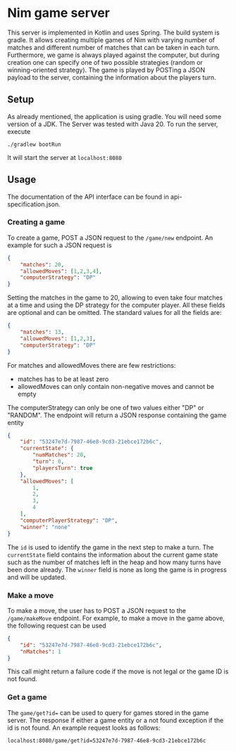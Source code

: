 # Nim game server

This server is implemented in Kotlin and uses Spring. The build system is gradle.
It allows creating multiple games of Nim with varying number of matches
and different number of matches that can be taken in each turn. Furthermore,
we game is always played against the computer, but during creation one can specify 
one of two possible strategies (random or winning-oriented strategy). The game is 
played by POSTing a JSON payload to the server, containing the information about
the players turn. 

## Setup

As already mentioned, the application is using gradle. You will need some version of a
JDK. The Server was tested with Java 20. To run the server, 
execute 

```
./gradlew bootRun
```

It will start the server at `localhost:8080`

## Usage
The documentation of the API interface can be found in
api-specification.json.

### Creating a game
To create a game, POST a JSON request to the `/game/new` endpoint. An example
for such a JSON request is
```json
{
    "matches": 20,
    "allowedMoves": [1,2,3,4],
    "computerStrategy": "DP"
}
```

Setting the matches in the game to 20, allowing to even take four matches at a
time and using the DP strategy for the computer player. All these fields are optional
and can be omitted. The standard values for all the fields are:

```json
{
    "matches": 13,
    "allowedMoves": [1,2,3],
    "computerStrategy": "DP"
}
```

For matches and allowedMoves there are few restrictions:
- matches has to be at least zero
- allowedMoves can only contain non-negative moves and cannot be empty

The computerStrategy can only be one of two values either "DP" or "RANDOM".
The endpoint will return a JSON response containing the game entity

```json
{
    "id": "53247e7d-7987-46e8-9cd3-21ebce172b6c",
    "currentState": {
        "numMatches": 20,
        "turn": 0,
        "playersTurn": true
    },
    "allowedMoves": [
        1,
        2,
        3,
        4
    ],
    "computerPlayerStrategy": "DP",
    "winner": "none"
}
```

The `id` is used to identify the game in the next step to make a turn. The 
`currentState` field contains the information about the current game state such 
as the number of matches left in the heap and how many turns have been done already.
The `winner` field is none as long the game is in progress and will be updated.

### Make a move
To make a move, the user has to POST a JSON request to the `/game/makeMove` endpoint.
For example, to make a move in the game above, the following request can be used
```json
{
    "id": "53247e7d-7987-46e8-9cd3-21ebce172b6c",
    "nMatches": 1
}
```

This call might return a failure code if the move is not legal or the game ID 
is not found.

### Get a game
The `game/get?id=` can be used to query for games stored in the game server.
The response if either a game entity or a not found exception if the id is not
found. An example request looks as follows:
```
localhost:8080/game/get?id=53247e7d-7987-46e8-9cd3-21ebce172b6c
```
